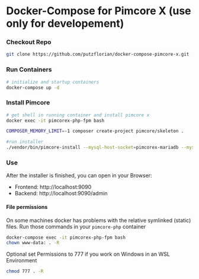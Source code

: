 # Docker-Compose for Pimcore X (use only for developement)

### Checkout Repo
```bash
git clone https://github.com/putzflorian/docker-compose-pimcore-x.git
 ```
### Run Containers
```bash
# initialize and startup containers
docker-compose up -d
```
### Install Pimcore 
```bash
# get shell in running container and install pimcore x
docker exec -it pimcorex-php-fpm bash

COMPOSER_MEMORY_LIMIT=-1 composer create-project pimcore/skeleton .

#run installer
./vendor/bin/pimcore-install --mysql-host-socket=pimcorex-mariadb --mysql-username=pimcore --mysql-password=pimcore --mysql-database=pimcore 
 ```

### Use
After the installer is finished, you can open in your Browser:
* Frontend: http://localhost:9090
* Backend: http://localhost:9090/admin

#### File permissions 
On some machines docker has problems with the relative symlinked (static) files. Run those commands in your `pimcore-php` container 

```bash 
docker-compose exec -it pimcorex-php-fpm bash
chown www-data: . -R 
```

Optional set Permissions to 777 if you work on Windows in an WSL Environment
```bash
chmod 777 . -R 
```